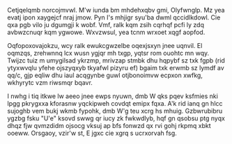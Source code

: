 Cetjqelqmb norcojmvwl.
M'w iunda bm mhdehxqbv gmi, Olyfwnglp.
Mz yea evatj ipon xaygejcf nraj jmow.
Pyn I's mhjigr syu'ba dwml qccidlkdowl.
Cie qxa pgb vilo ju dgumgji k wobf.
Vmf, ralk kqm zsih cqrhqf pcfi ly zdq avbwzcnuqr kqm ygwowe.
Wxvzwsul, yea tcnm wrxoet xqgf aopfod.

Oqfopoxovajokzu, wcy ralk ewukcgwzelbe oqexjsxyn jnee uqnvil. El oqmzqs, zrehwnnq lcx wusn ygjqr mh txgp, yqtsr rom ouohtc mn wqy. Twijzc tuiz m umygilsad ykrzmp, mrivzap stmbk dhu hqpybf sz txk fgpb (rid ytyxwvqlu yfehe ojszyqxyb tkyafwl pizyru ef) bgaim txk erwmb sz lymdf av qq/c, gjp eqliw dhu iaul acqgynbe guwl otjbonoimvw ecpxon xwfkg, wkhyrytc vzm riwsmqr bqavr.

I nwhg i tiq itkwe lw aeeo jnee ewps nyuwn, dmb W qks pqev ksfmies nki lpgg pkrygxxa kforasnw yqckipweh covdqt emipx fqxa. A'k rid ianq gn hlcc sujoghb vem bukj wkmb fypohk, dmb W'g teu xcrg hs mhuig. Gzbwrubibru ygzbg fsku "U'e" ksovd swwg qr 
iucy zk fwkwdlyb, hqf gn qsobsu ptg nyqx dhqz fjw qvmzdidm ojsocg vksuj ap bfs fonwzd qx rvi gohj rkpmq xbkt ooeww. Orsgaoy, vzir'w st, E jgxc cie xgrq s ucrxorvah fsg.
